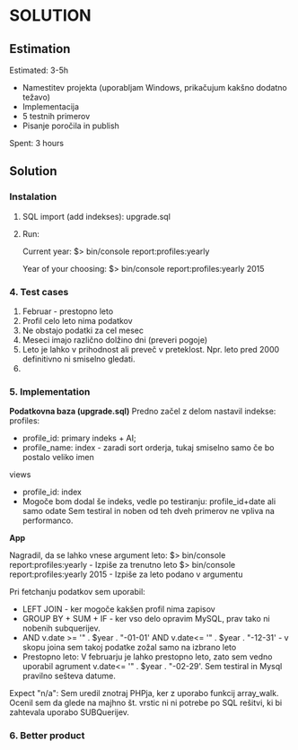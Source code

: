 SOLUTION
========

Estimation
----------
Estimated: 3-5h
  - Namestitev projekta (uporabljam Windows, prikačujum kakšno dodatno težavo)
  - Implementacija  
  - 5 testnih primerov
  - Pisanje poročila in publish
  
Spent: 3 hours


Solution
--------

### Instalation
1. SQL import (add indekses): upgrade.sql

2. Run: 

    Current year: $> bin/console report:profiles:yearly

    Year of your choosing: $> bin/console report:profiles:yearly 2015

### 4. Test cases
 
 1. Februar - prestopno leto
 2. Profil celo leto nima podatkov
 3. Ne obstajo podatki za cel mesec
 4. Meseci imajo različno dolžino dni (preveri pogoje)
 5. Leto je lahko v prihodnost ali preveč v preteklost. Npr. leto pred 2000 definitivno ni smiselno gledati. 
 6. 
 
 
### 5. Implementation
**Podatkovna baza (upgrade.sql)**
Predno začel z delom nastavil indekse:
  profiles: 
   - profile_id: primary indeks + AI;
   - profile_name: index - zaradi sort orderja, tukaj smiselno samo če bo postalo veliko imen
   
  views
   - profile_id: index
   - Mogoče bom dodal še indeks, vedle po testiranju:  profile_id+date ali samo odate
      Sem testiral in noben od teh dveh primerov ne vpliva na performanco. 
 
**App**
  
Nagradil, da se lahko vnese argument leto:
$> bin/console report:profiles:yearly - Izpiše za trenutno leto
$> bin/console report:profiles:yearly 2015 - Izpiše za leto podano v argumentu

Pri fetchanju podatkov sem uporabil:
  - LEFT JOIN - ker mogoče kakšen profil nima zapisov
  - GROUP BY + SUM + IF - ker vso delo opravim MySQL, prav tako ni nobenih subquerijev. 
  - AND v.date >= '" . $year . "-01-01' AND v.date<= '" . $year . "-12-31' - v skopu joina sem takoj podatke zožal samo na izbrano leto
  - Prestopno leto: V februarju je lahko prestopno leto, zato sem vedno uporabil agrument v.date<= '" . $year . "-02-29'. Sem testiral in Mysql pravilno sešteva datume.
  
Expect "n/a": Sem uredil znotraj PHPja, ker z uporabo funkcij array_walk. Ocenil sem da glede na majhno št. vrstic ni ni potrebe po SQL rešitvi, ki bi zahtevala uporabo SUBQuerijev. 
 

### 6. Better product

